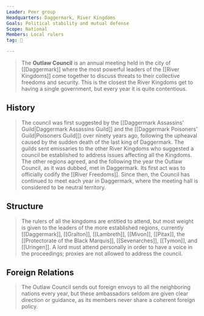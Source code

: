 ```yaml
---
Leader: Peer group
Headquarters: Daggermark, River Kingdoms
Goals: Political stability and mutual defense
Scope: National
Members: Local rulers
tag: 👥

---
```


> The **Outlaw Council** is an annual meeting held in the city of [[Daggermark]] where the most powerful leaders of the [[River Kingdoms]] come together to discuss threats to their collective freedoms and security. This is the closest the River Kingdoms get to having a single government, but every year it is quite contentious.



## History

> The council was first suggested by the [[Daggermark Assassins' Guild|Daggermark Assassins Guild]] and the [[Daggermark Poisoners' Guild|Poisoners Guild]]) over ninety years ago, following the upheaval caused by the sudden death of the last king of Daggermark. The guilds sent emissaries to the other River Kingdoms who suggested a council be established to address issues affecting all the Kingdoms. The other regions agreed, and the following the year the Outlaw Council, as it was dubbed, met in Daggermark. Its first act was to officially codify the [[River Freedoms]].
> Since then, the Council has continued to meet each year in Daggermark, where the meeting hall is considered to be neutral territory.


## Structure

> The rulers of all the kingdoms are entitled to attend, but most weight is given to the leaders of the more established regions, currently  [[Daggermark]], [[Gralton]], [[Lambreth]], [[Mivon]], [[Pitax]], the [[Protectorate of the Black Marquis]], [[Sevenarches]], [[Tymon]], and [[Uringen]]. A lord must attend personally in order to have a voice in the proceedings; proxies are not allowed to address the council.


## Foreign Relations

> The Outlaw Council sends out foreign envoys to all the neighboring nations every year, but these ambassadors seldom are given clear direction or guidance, as its members never share a coherent foreign policy.







